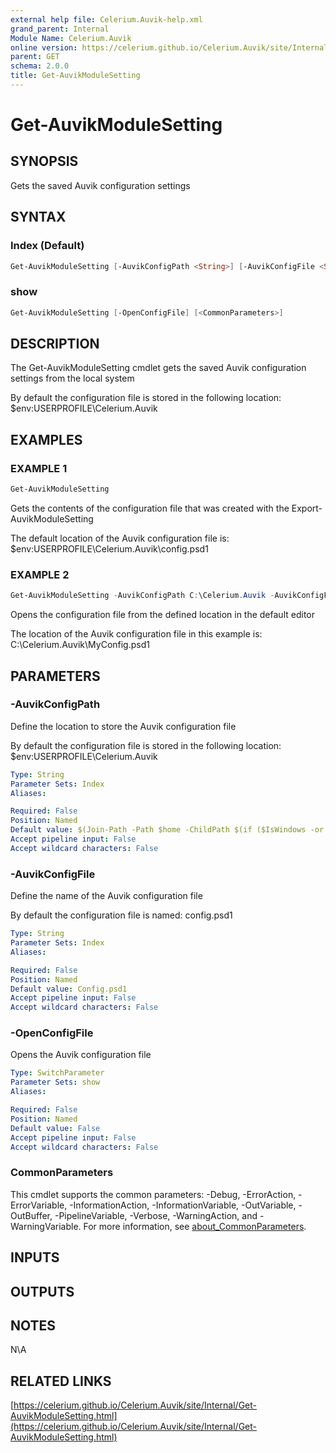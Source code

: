 ```yaml
---
external help file: Celerium.Auvik-help.xml
grand_parent: Internal
Module Name: Celerium.Auvik
online version: https://celerium.github.io/Celerium.Auvik/site/Internal/Get-AuvikModuleSetting.html
parent: GET
schema: 2.0.0
title: Get-AuvikModuleSetting
---
```


# Get-AuvikModuleSetting

## SYNOPSIS
Gets the saved Auvik configuration settings

## SYNTAX

### Index (Default)
```powershell
Get-AuvikModuleSetting [-AuvikConfigPath <String>] [-AuvikConfigFile <String>] [<CommonParameters>]
```

### show
```powershell
Get-AuvikModuleSetting [-OpenConfigFile] [<CommonParameters>]
```

## DESCRIPTION
The Get-AuvikModuleSetting cmdlet gets the saved Auvik configuration settings
from the local system

By default the configuration file is stored in the following location:
    $env:USERPROFILE\Celerium.Auvik

## EXAMPLES

### EXAMPLE 1
```powershell
Get-AuvikModuleSetting
```

Gets the contents of the configuration file that was created with the
Export-AuvikModuleSetting

The default location of the Auvik configuration file is:
    $env:USERPROFILE\Celerium.Auvik\config.psd1

### EXAMPLE 2
```powershell
Get-AuvikModuleSetting -AuvikConfigPath C:\Celerium.Auvik -AuvikConfigFile MyConfig.psd1 -OpenConfigFile
```

Opens the configuration file from the defined location in the default editor

The location of the Auvik configuration file in this example is:
    C:\Celerium.Auvik\MyConfig.psd1

## PARAMETERS

### -AuvikConfigPath
Define the location to store the Auvik configuration file

By default the configuration file is stored in the following location:
    $env:USERPROFILE\Celerium.Auvik

```yaml
Type: String
Parameter Sets: Index
Aliases:

Required: False
Position: Named
Default value: $(Join-Path -Path $home -ChildPath $(if ($IsWindows -or $PSEdition -eq 'Desktop') {"Celerium.Auvik"}else{".Celerium.Auvik"}) )
Accept pipeline input: False
Accept wildcard characters: False
```

### -AuvikConfigFile
Define the name of the Auvik configuration file

By default the configuration file is named:
    config.psd1

```yaml
Type: String
Parameter Sets: Index
Aliases:

Required: False
Position: Named
Default value: Config.psd1
Accept pipeline input: False
Accept wildcard characters: False
```

### -OpenConfigFile
Opens the Auvik configuration file

```yaml
Type: SwitchParameter
Parameter Sets: show
Aliases:

Required: False
Position: Named
Default value: False
Accept pipeline input: False
Accept wildcard characters: False
```

### CommonParameters
This cmdlet supports the common parameters: -Debug, -ErrorAction, -ErrorVariable, -InformationAction, -InformationVariable, -OutVariable, -OutBuffer, -PipelineVariable, -Verbose, -WarningAction, and -WarningVariable. For more information, see [about_CommonParameters](http://go.microsoft.com/fwlink/?LinkID=113216).

## INPUTS

## OUTPUTS

## NOTES
N\A

## RELATED LINKS

[https://celerium.github.io/Celerium.Auvik/site/Internal/Get-AuvikModuleSetting.html](https://celerium.github.io/Celerium.Auvik/site/Internal/Get-AuvikModuleSetting.html)

